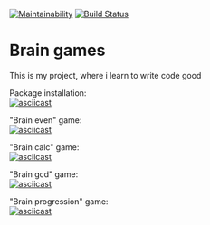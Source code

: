 [![Maintainability](https://api.codeclimate.com/v1/badges/832f522ca96ab9bb86cc/maintainability)](https://codeclimate.com/github/DoeDeer/python-project-lvl1/maintainability)
[![Build Status](https://travis-ci.org/DoeDeer/python-project-lvl1.svg?branch=master)](https://travis-ci.org/DoeDeer/python-project-lvl1)

# Brain games  
This is my project, where i learn to write code good  

Package installation:  
[![asciicast](https://asciinema.org/a/pyUettXh4fNmdIJsDvZzJwYU6.svg)](https://asciinema.org/a/pyUettXh4fNmdIJsDvZzJwYU6)  

"Brain even" game:  
[![asciicast](https://asciinema.org/a/mdoVO7biBF2jR3wif9ymHAWvW.svg)](https://asciinema.org/a/mdoVO7biBF2jR3wif9ymHAWvW)  

"Brain calc" game:  
[![asciicast](https://asciinema.org/a/OJiKEamD7FUeyZi3t3ZEdeQg9.svg)](https://asciinema.org/a/OJiKEamD7FUeyZi3t3ZEdeQg9)  

"Brain gcd" game:  
[![asciicast](https://asciinema.org/a/SeTobCU02N8HHQUZKWcastQ6A.svg)](https://asciinema.org/a/SeTobCU02N8HHQUZKWcastQ6A)  

"Brain progression" game:  
[![asciicast](https://asciinema.org/a/v0yz0VzOCG152XjH0U2zqeyRj.svg)](https://asciinema.org/a/v0yz0VzOCG152XjH0U2zqeyRj)